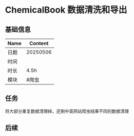 # ChemicalBook 数据清洗和导出

## 基础信息

| Name | Content  |
| ---- | -------- |
| 日期 | 20250506 |
| 时间 |          |
| 时长 | 4.5h     |
| 模块 | #爬虫 |

## 任务

将大部分重复数据清理掉，还剩中英网站爬虫结果不同的数据清理

## 后续
